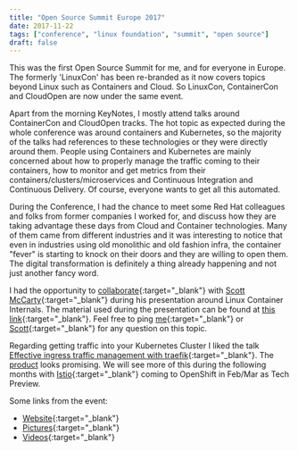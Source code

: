 ```yaml
---
title: "Open Source Summit Europe 2017"
date: 2017-11-22
tags: ["conference", "linux foundation", "summit", "open source"]
draft: false
---
```


This was the first Open Source Summit for me, and for everyone in Europe. The formerly 'LinuxCon' has been re-branded as it now covers topics beyond Linux such as Containers and Cloud. So LinuxCon, ContainerCon and CloudOpen are now under the same event.

Apart from the morning KeyNotes, I mostly attend talks around ContainerCon and CloudOpen tracks. The hot topic as expected during the whole conference was around containers and Kubernetes, so the majority of the talks had references to these technologies or they were directly around them. People using Containers and Kubernetes are mainly concerned about how to properly manage the traffic coming to their containers, how to monitor and get metrics from their containers/clusters/microservices
and Continuous Integration and Continuous Delivery. Of course, everyone wants to get all this automated.

During the Conference, I had the chance to meet some Red Hat colleagues and folks from former companies I worked for, and discuss how they are taking advantage these days from Cloud and Container technologies. Many of them came from different industries and it was interesting to notice that even in industries using old monolithic and old fashion infra, the container "fever" is starting to knock on their doors and they are willing to open them. The digital transformation is definitely a thing already happening and not just another fancy word.

I had the opportunity to [collaborate](http://sched.co/BxJy){:target="_blank"} with [Scott McCarty](https://twitter.com/fatherlinux){:target="_blank"} during his presentation around Linux Container Internals. The material used during the presentation can be found at [this link](https://schd.ws/hosted_files/osseu17/43/Container%20Internals%20Lab%20Presentation.pdf){:target="_blank"}. Feel free to ping [me](https://twitter.com/makentenza){:target="_blank"} or [Scott](https://twitter.com/fatherlinux){:target="_blank"} for any question on this topic.

Regarding getting traffic into your Kubernetes Cluster I liked the talk [Effective ingress traffic management with traefik](https://osseu17.sched.com/event/BxI0/effective-ingress-traffic-management-with-traefik-emile-vauge-containous){:target="_blank"}. The [product](https://traefik.io/) looks promising. We will see more of this during the following months with [Istio](https://istio.io/){:target="_blank"} coming to OpenShift in Feb/Mar as Tech Preview.

Some links from the event:

  - [Website](http://events.linuxfoundation.org/events/archive/2017/open-source-summit-europe){:target="_blank"}
  - [Pictures](https://www.flickr.com/photos/linuxfoundation/sets/72157661789269468){:target="_blank"}
  - [Videos](https://www.youtube.com/playlist?list=PLbzoR-pLrL6pISWAq-1cXP4_UZAyRtesk){:target="_blank"}
